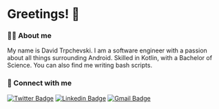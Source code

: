 # Greetings! 👋

### 👨‍💻 About me

My name is David Trpchevski. I am a software engineer with a passion about all things surrounding Android. Skilled in Kotlin, with a Bachelor of Science. You can also find me writing bash scripts.

### 💬 Connect with me

[![Twitter Badge](https://img.shields.io/badge/-@blinxio-1ca0f1?style=flat-square&labelColor=1ca0f1&logo=twitter&logoColor=white&link=https://twitter.com/sakshamtaneja00)](https://twitter.com/blinxio) [![Linkedin Badge](https://img.shields.io/badge/-davidtrpchevski-blue?style=flat-square&logo=Linkedin&logoColor=white&link=https://www.linkedin.com/in/davidtrpchevski/)](https://www.linkedin.com/in/davidtrpchevski) [![Gmail Badge](https://img.shields.io/badge/-trpcevski.david@gmail.com-c14438?style=flat-square&logo=Gmail&logoColor=white&link=mailto:trpcevski.david@gmail.com)](mailto:trpcevski.david@gmail.com)
